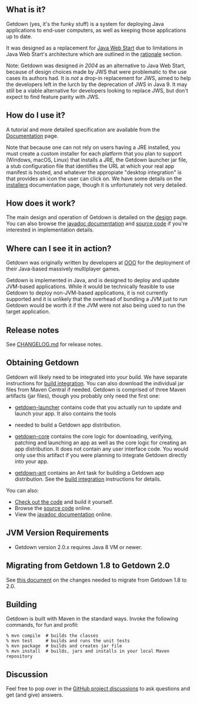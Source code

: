 ## What is it?

Getdown (yes, it's the funky stuff) is a system for deploying Java applications to end-user
computers, as well as keeping those applications up to date.

It was designed as a replacement
for [Java Web Start](https://docs.oracle.com/javase/8/docs/technotes/guides/javaws/)
due to limitations in Java Web Start's architecture which are outlined in the
[rationale](https://github.com/bekoenig/getdown/wiki/Rationale) section.

Note: Getdown was designed *in 2004* as an alternative to Java Web Start, because of design choices
made by JWS that were problematic to the use cases its authors had. It is _not_ a drop-in
replacement for JWS, aimed to help the developers left in the lurch by the deprecation of JWS in
Java 9. It may still be a viable alternative for developers looking to replace JWS, but don't
expect to find feature parity with JWS.

## How do I use it?

A tutorial and more detailed specification are available from the [Documentation] page.

Note that because one can not rely on users having a JRE installed, you must create a custom
installer for each platform that you plan to support (Windows, macOS, Linux) that installs a JRE,
the Getdown launcher jar file, a stub configuration file that identifies the URL at which your real
app manifest is hosted, and whatever the appropiate "desktop integration" is that provides an icon
the user can click on. We have some details on the
[installers](https://github.com/bekoenig/getdown/wiki/Installers) documentation page, though it
is unfortunately not very detailed.

## How does it work?

The main design and operation of Getdown is detailed on the
[design](https://github.com/bekoenig/getdown/wiki/Design) page. You can also browse the
[javadoc documentation] and [source code] if you're interested in implementation details.

## Where can I see it in action?

Getdown was originally written by developers at [OOO](https://en.wikipedia.org/wiki/Three_Rings_Design) for the deployment of their Java-based
massively multiplayer games.

Getdown is implemented in Java, and is designed to deploy and update JVM-based applications. While
it would be technically feasible to use Getdown to deploy non-JVM-based applications, it is not
currently supported and it is unlikely that the overhead of bundling a JVM just to run Getdown
would be worth it if the JVM were not also being used to run the target application.

## Release notes

See [CHANGELOG.md](CHANGELOG.md) for release notes.

## Obtaining Getdown

Getdown will likely need to be integrated into your build. We have separate instructions for
[build integration]. You can also download the individual jar files from Maven Central if needed.
Getdown is comprised of three Maven artifacts (jar files), though you probably only need the first
one:

* [getdown-launcher](https://mvnrepository.com/artifact/io.github.bekoenig.getdown/getdown-launcher)
  contains code that you actually run to update and launch your app. It also contains the tools
* needed to build a Getdown app distribution.

* [getdown-core](https://mvnrepository.com/artifact/io.github.bekoenig.getdown/getdown-core) contains the
  core logic for downloading, verifying, patching and launching an app as well as the core logic
  for creating an app distribution. It does not contain any user interface code. You would only
  use this artifact if you were planning to integrate Getdown directly into your app.

* [getdown-ant](https://mvnrepository.com/artifact/io.github.bekoenig.getdown/getdown-ant) contains an Ant
  task for building a Getdown app distribution. See the [build integration] instructions for
  details.

You can also:

* [Check out the code](https://github.com/bekoenig/getdown) and build it yourself.
* Browse the [source code] online.
* View the [javadoc documentation] online.

## JVM Version Requirements

* Getdown version 2.0.x requires Java 8 VM or newer.

## Migrating from Getdown 1.8 to Getdown 2.0

See [this document](https://github.com/bekoenig/getdown/wiki/Migrating-from-1.8-to-2.0) on the
changes needed to migrate from Getdown 1.8 to 2.0.

## Building

Getdown is built with Maven in the standard ways. Invoke the following commands, for fun and
profit:

```
% mvn compile  # builds the classes
% mvn test     # builds and runs the unit tests
% mvn package  # builds and creates jar file
% mvn install  # builds, jars and installs in your local Maven repository
```

## Discussion

Feel free to pop over in the [GitHub project discussions](https://github.com/bekoenig/getdown/discussions) to ask questions and get (and give) answers.

[Documentation]: https://github.com/bekoenig/getdown/wiki
[source code]: https://github.com/bekoenig/getdown/tree/master/src/main/java/com/threerings/getdown/launcher
[javadoc documentation]: https://github.com/bekoenig/getdown/apidocs/
[build integration]: https://github.com/bekoenig/getdown/wiki/Build-Integration
